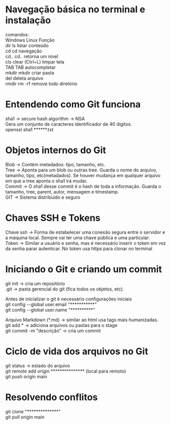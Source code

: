 # Navegação básica no terminal e instalação

comandos:  
Windows		Linux 		Função  
dir		ls		listar conteúdo  
cd 		cd		navegação  
cd..		cd..		retorna um nível  
cls		clear (Ctrl+L)	limpar tela   
TAB		TAB		autocompletar   
mkdir		mkdir		criar pasta   
del				deleta arquivo   
rmdir		rm -rf		remove todo diretório   


# Entendendo como Git funciona

sha1 -> secure hash algorithm -> NSA  
Gera um conjunto de caracteres identificador de 40 dígitos.  
openssl sha1 ******.txt  

# Objetos internos do Git

Blob -> Contém metadados: tipo, tamanho, etc.   
Tree -> Aponta para um blob ou outras tree. Guarda o nome do arquivo, tamanho, tipo, etc(metadados). Se houver mudança em qualquer arquivo em que a tree aponta o sha1 irá mudar.   
Commit -> O sha1 desse commit é o hash de toda a informação. Guarda o tamanho, tree, parent, autor, mensagem e timestamp.   
GIT -> Sistema distribuido e seguro   

# Chaves SSH e Tokens

Chave ssh -> Forma de estabelecer uma conexão segura entre o servidor e a máquina local. Sempre vai ter uma chave pública e uma particular.   
Token -> Similar a usuário e senha, mas é necessário inserir o token em vez da senha parar autenticar. No token usa https para clonar no terminal    

# Iniciando o Git e criando um commit

git init -> cria um repositório  
.git -> pasta gerencial do git (fica todos os objetos, etc).   

Antes de inicializar o git é necessário configurações iniciais    
git config --global user.email "***********"   
git config --global user.name "**********"   

Arquivo Markdown (*.md) -> similar ao html usa tags mais humanizadas.   
git add * -> adiciona arquivos ou pastas para o stage   
git commit -m "descrição" -> cria um commit    

# Ciclo de vida dos arquivos no Git

git status -> estado do arquivo   
git remote add origin *************** (local para remoto)   
git push origin main    

# Resolvendo conflitos

git clone "**************"   
git pull origin main   


